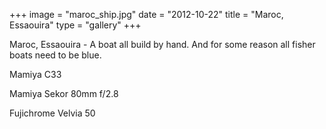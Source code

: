+++
image = "maroc_ship.jpg"
date = "2012-10-22"
title = "Maroc, Essaouira"
type = "gallery"
+++

Maroc, Essaouira - A boat all build by hand. And for some reason all fisher boats need to be blue.

Mamiya C33

Mamiya Sekor 80mm f/2.8

Fujichrome Velvia 50
